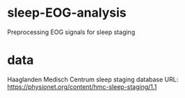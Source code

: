 # sleep-EOG-analysis
Preprocessing EOG signals for sleep staging

# data
Haaglanden Medisch Centrum sleep staging database
URL: https://physionet.org/content/hmc-sleep-staging/1.1
